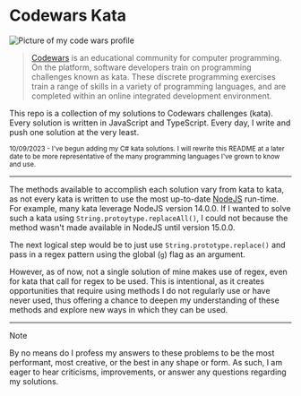 # Codewars Kata
![Picture of my code wars profile](https://user-images.githubusercontent.com/83247557/214599798-d7723dd4-18e4-421b-b3e3-f08f58214c5c.png)

> [Codewars](https://codewars.com) is an educational community for computer programming. On the platform, software developers train on programming challenges known as kata.
> These discrete programming exercises train a range of skills in a variety of programming languages, and are completed within an online integrated development environment.


This repo is a collection of my solutions to Codewars challenges (kata). Every solution is written in JavaScript and TypeScript. Every day, I write and push one solution at the very least.

<sup>10/09/2023 - 
I've begun adding my C# kata solutions. I will rewrite this README at a later date to be more representative of the many programming languages I've grown to know and use.
</sup> 

---

The methods available to accomplish each solution vary from kata to kata, as not every kata is written to use the most up-to-date [NodeJS](https://nodejs.dev/) run-time. 
For example, many kata leverage NodeJS version 14.0.0. If I wanted to solve such a kata using `String.protoytype.replaceAll()`, I could not because the method wasn't made available in NodeJS until version 15.0.0. 

The next logical step would be to just use `String.prototype.replace()` and pass in a regex pattern using the global (`g`) flag as an argument.

However, as of now, not a single solution of mine makes use of regex, even for kata that call for regex to be used. 
This is intentional, as it creates opportunities that require using methods I do not regularly use or have never used, 
thus offering a chance to deepen my understanding of these methods and explore new ways in which they can be used.

---
> [!NOTE]
> By no means do I profess my answers to these problems to be the most performant, most creative, or the best in any shape or form. 
> As such, I am eager to hear criticisms, improvements, or answer any questions regarding my solutions.
